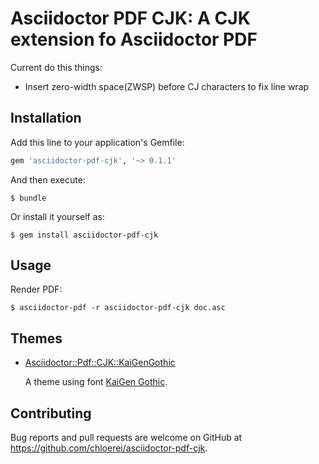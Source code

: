 # Asciidoctor PDF CJK: A CJK extension fo Asciidoctor PDF

Current do this things:

- Insert zero-width space(ZWSP) before CJ characters to fix line wrap


## Installation

Add this line to your application's Gemfile:

```ruby
gem 'asciidoctor-pdf-cjk', '~> 0.1.1'
```

And then execute:

    $ bundle

Or install it yourself as:

    $ gem install asciidoctor-pdf-cjk

## Usage

Render PDF:

    $ asciidoctor-pdf -r asciidoctor-pdf-cjk doc.asc

## Themes

- [Asciidoctor::Pdf::CJK::KaiGenGothic](https://github.com/chloerei/asciidoctor-pdf-cjk-kai_gen_gothic)

  A theme using font [KaiGen Gothic](https://github.com/akiratw/kaigen-gothic).

## Contributing

Bug reports and pull requests are welcome on GitHub at https://github.com/chloerei/asciidoctor-pdf-cjk.
